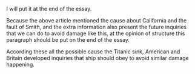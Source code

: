 I will put it at the end of the essay. 

Because the above article mentioned the cause about California and the fault of Smith, and the extra information also present the future inquiries that we can do to avoid damage like this, at the opinion of structure this paragraph should be put on the end of the essay.

According these all the possible cause the Titanic sink, American and Britain developed inquiries that ship should obey to avoid similar damage happening.